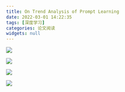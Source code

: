 ```yaml
---
title: On Trend Analysis of Prompt Learning  
date: 2022-03-01 14:22:35
tags: [深度学习]
categories: 论文阅读
widgets: null
---
```


![](https://oss.deqiang.wang/img/%E6%88%AA%E5%B1%8F2022-07-06%2023.13.08.png)

![](https://oss.deqiang.wang/img/%E6%88%AA%E5%B1%8F2022-07-06%2023.13.25.png)



![](https://oss.deqiang.wang/img/%E6%88%AA%E5%B1%8F2022-07-06%2023.14.23.png)



![](https://oss.deqiang.wang/img/image-20220706231621976.png)
